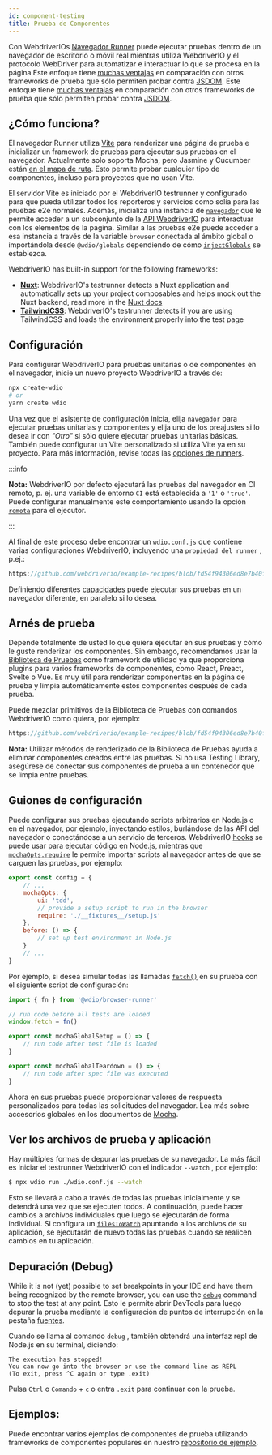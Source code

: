 ```yaml
---
id: component-testing
title: Prueba de Componentes
---
```


Con WebdriverIOs [Navegador Runner](/docs/runner#browser-runner) puede ejecutar pruebas dentro de un navegador de escritorio o móvil real mientras utiliza WebdriverIO y el protocolo WebDriver para automatizar e interactuar lo que se procesa en la página Este enfoque tiene [muchas ventajas](/docs/runner#browser-runner) en comparación con otros frameworks de prueba que sólo permiten probar contra [JSDOM](https://www.npmjs.com/package/jsdom). Este enfoque tiene [muchas ventajas](/docs/runner#browser-runner) en comparación con otros frameworks de prueba que sólo permiten probar contra [JSDOM](https://www.npmjs.com/package/jsdom).

## ¿Cómo funciona?

El navegador Runner utiliza [Vite](https://vitejs.dev/) para renderizar una página de prueba e inicializar un framework de pruebas para ejecutar sus pruebas en el navegador. Actualmente solo soporta Mocha, pero Jasmine y Cucumber están [en el mapa de ruta](https://github.com/orgs/webdriverio/projects/1). Esto permite probar cualquier tipo de componentes, incluso para proyectos que no usan Vite.

El servidor Vite es iniciado por el WebdriverIO testrunner y configurado para que pueda utilizar todos los reporteros y servicios como solía para las pruebas e2e normales. Además, inicializa una instancia de [`navegador`](/docs/api/browser) que le permite acceder a un subconjunto de la [API WebdriverIO](/docs/api) para interactuar con los elementos de la página. Similar a las pruebas e2e puede acceder a esa instancia a través de la variable `browser` conectada al ámbito global o importándola desde `@wdio/globals` dependiendo de cómo [`injectGlobals`](/docs/api/globals) se establezca.

WebdriverIO has built-in support for the following frameworks:

- [__Nuxt__](https://nuxt.com/): WebdriverIO's testrunner detects a Nuxt application and automatically sets up your project composables and helps mock out the Nuxt backend, read more in the [Nuxt docs](/docs/component-testing/vue#testing-vue-components-in-nuxt)
- [__TailwindCSS__](https://tailwindcss.com/): WebdriverIO's testrunner detects if you are using TailwindCSS and loads the environment properly into the test page

## Configuración

Para configurar WebdriverIO para pruebas unitarias o de componentes en el navegador, inicie un nuevo proyecto WebdriverIO a través de:

```bash
npx create-wdio
# or
yarn create wdio
```

Una vez que el asistente de configuración inicia, elija `navegador` para ejecutar pruebas unitarias y componentes y elija uno de los preajustes si lo desea ir con _"Otro"_ si sólo quiere ejecutar pruebas unitarias básicas. También puede configurar un Vite personalizado si utiliza Vite ya en su proyecto. Para más información, revise todas las [opciones de runners](/docs/runner#runner-options).

:::info

__Nota:__ WebdriverIO por defecto ejecutará las pruebas del navegador en CI remoto, p. ej. una variable de entorno `CI` está establecida a `'1'` o `'true'`. Puede configurar manualmente este comportamiento usando la opción [`remota`](/docs/runner#headless) para el ejecutor.

:::

Al final de este proceso debe encontrar un `wdio.conf.js` que contiene varias configuraciones WebdriverIO, incluyendo una `propiedad del runner` , p.ej.:

```ts reference useHTTPS runmeRepository="git@github.com:webdriverio/example-recipes.git" runmeFileToOpen="component-testing%2FREADME.md"
https://github.com/webdriverio/example-recipes/blob/fd54f94306ed8e7b40f967739164dfe4d6d76b41/wdio.comp.conf.js
```

Definiendo diferentes [capacidades](/docs/configuration#capabilities) puede ejecutar sus pruebas en un navegador diferente, en paralelo si lo desea.

## Arnés de prueba

Depende totalmente de usted lo que quiera ejecutar en sus pruebas y cómo le guste renderizar los componentes. Sin embargo, recomendamos usar la [Biblioteca de Pruebas](https://testing-library.com/) como framework de utilidad ya que proporciona plugins para varios frameworks de componentes, como React, Preact, Svelte o Vue. Es muy útil para renderizar componentes en la página de prueba y limpia automáticamente estos componentes después de cada prueba.

Puede mezclar primitivos de la Biblioteca de Pruebas con comandos WebdriverIO como quiera, por ejemplo:

```js reference useHTTPS
https://github.com/webdriverio/example-recipes/blob/fd54f94306ed8e7b40f967739164dfe4d6d76b41/component-testing/svelte-example.js
```

__Nota:__ Utilizar métodos de renderizado de la Biblioteca de Pruebas ayuda a eliminar componentes creados entre las pruebas. Si no usa Testing Library, asegúrese de conectar sus componentes de prueba a un contenedor que se limpia entre pruebas.

## Guiones de configuración

Puede configurar sus pruebas ejecutando scripts arbitrarios en Node.js o en el navegador, por ejemplo, inyectando estilos, burlándose de las API del navegador o conectándose a un servicio de terceros. WebdriverIO [hooks](/docs/configuration#hooks) se puede usar para ejecutar código en Node.js, mientras que [`mochaOpts.require`](/docs/frameworks#require) le permite importar scripts al navegador antes de que se carguen las pruebas, por ejemplo:

```js wdio.conf.js
export const config = {
    // ...
    mochaOpts: {
        ui: 'tdd',
        // provide a setup script to run in the browser
        require: './__fixtures__/setup.js'
    },
    before: () => {
        // set up test environment in Node.js
    }
    // ...
}
```

Por ejemplo, si desea simular todas las llamadas [`fetch()`](https://developer.mozilla.org/en-US/docs/Web/API/fetch) en su prueba con el siguiente script de configuración:

```js ./fixtures/setup.js
import { fn } from '@wdio/browser-runner'

// run code before all tests are loaded
window.fetch = fn()

export const mochaGlobalSetup = () => {
    // run code after test file is loaded
}

export const mochaGlobalTeardown = () => {
    // run code after spec file was executed
}

```

Ahora en sus pruebas puede proporcionar valores de respuesta personalizados para todas las solicitudes del navegador. Lea más sobre accesorios globales en los documentos de [Mocha](https://mochajs.org/#global-fixtures).

## Ver los archivos de prueba y aplicación

Hay múltiples formas de depurar las pruebas de su navegador. La más fácil es iniciar el testrunner WebdriverIO con el indicador `--watch` , por ejemplo:

```sh
$ npx wdio run ./wdio.conf.js --watch
```

Esto se llevará a cabo a través de todas las pruebas inicialmente y se detendrá una vez que se ejecuten todos. A continuación, puede hacer cambios a archivos individuales que luego se ejecutarán de forma individual. Si configura un [`filesToWatch`](/docs/configuration#filestowatch) apuntando a los archivos de su aplicación, se ejecutarán de nuevo todas las pruebas cuando se realicen cambios en tu aplicación.

## Depuración (Debug)

While it is not (yet) possible to set breakpoints in your IDE and have them being recognized by the remote browser, you can use the [`debug`](/docs/api/browser/debug) command to stop the test at any point. Esto le permite abrir DevTools para luego depurar la prueba mediante la configuración de puntos de interrupción en la pestaña [fuentes](https://buddy.works/tutorials/debugging-javascript-efficiently-with-chrome-devtools).

Cuando se llama al comando `debug` , también obtendrá una interfaz repl de Node.js en su terminal, diciendo:

```
The execution has stopped!
You can now go into the browser or use the command line as REPL
(To exit, press ^C again or type .exit)
```

Pulsa `Ctrl` o `Comando` + `c` o entra `.exit` para continuar con la prueba.

## Ejemplos:

Puede encontrar varios ejemplos de componentes de prueba utilizando frameworks de componentes populares en nuestro [repositorio de ejemplo](https://github.com/webdriverio/component-testing-examples).
